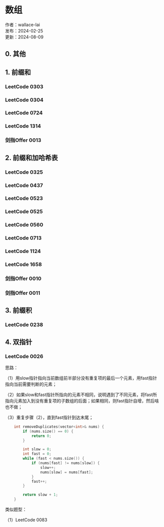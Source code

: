 # 数组

作者：wallace-lai </br>
发布：2024-02-25 </br>
更新：2024-08-09 <br>

## 0. 其他

## 1. 前缀和

### LeetCode 0303
### LeetCode 0304
### LeetCode 0724
### LeetCode 1314
### 剑指Offer 0013

## 2. 前缀和加哈希表

### LeetCode 0325
### LeetCode 0437
### LeetCode 0523
### LeetCode 0525
### LeetCode 0560
### LeetCode 0713
### LeetCode 1124
### LeetCode 1658
### 剑指Offer 0010
### 剑指Offer 0011


## 3. 前缀积

### LeetCode 0238

## 4. 双指针

### LeetCode 0026

思路：

（1）用slow指针指向当前数组前半部分没有重复项的最后一个元素，用fast指针指向当前需要判断的元素；

（2）如果slow和fast指针所指向的元素不相同，说明遇到了不同元素，将fast所指向元素加入到没有重复项的子数组的后面；如果相同，则fast指针自增，然后啥也不做；

（3）重复步骤（2），直到fast指针到达末尾；

```cpp
    int removeDuplicates(vector<int>& nums) {
        if (nums.size() == 0) {
            return 0;
        }

        int slow = 0;
        int fast = 0;
        while (fast < nums.size()) {
            if (nums[fast] != nums[slow]) {
                slow++;
                nums[slow] = nums[fast];
            }
            fast++;
        }

        return slow + 1;
    }
```

类似题型：

（1）LeetCode 0083